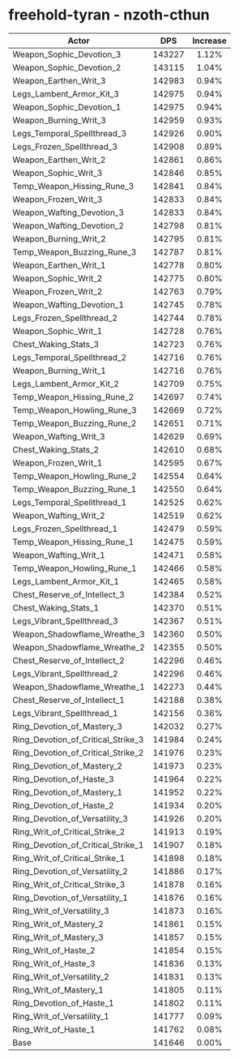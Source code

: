 # freehold-tyran - nzoth-cthun
| Actor | DPS | Increase |
|---|:---:|:---:|
|Weapon_Sophic_Devotion_3|143227|1.12%|
|Weapon_Sophic_Devotion_2|143115|1.04%|
|Weapon_Earthen_Writ_3|142983|0.94%|
|Legs_Lambent_Armor_Kit_3|142975|0.94%|
|Weapon_Sophic_Devotion_1|142975|0.94%|
|Weapon_Burning_Writ_3|142959|0.93%|
|Legs_Temporal_Spellthread_3|142926|0.90%|
|Legs_Frozen_Spellthread_3|142908|0.89%|
|Weapon_Earthen_Writ_2|142861|0.86%|
|Weapon_Sophic_Writ_3|142846|0.85%|
|Temp_Weapon_Hissing_Rune_3|142841|0.84%|
|Weapon_Frozen_Writ_3|142833|0.84%|
|Weapon_Wafting_Devotion_3|142833|0.84%|
|Weapon_Wafting_Devotion_2|142798|0.81%|
|Weapon_Burning_Writ_2|142795|0.81%|
|Temp_Weapon_Buzzing_Rune_3|142787|0.81%|
|Weapon_Earthen_Writ_1|142778|0.80%|
|Weapon_Sophic_Writ_2|142775|0.80%|
|Weapon_Frozen_Writ_2|142763|0.79%|
|Weapon_Wafting_Devotion_1|142745|0.78%|
|Legs_Frozen_Spellthread_2|142744|0.78%|
|Weapon_Sophic_Writ_1|142728|0.76%|
|Chest_Waking_Stats_3|142723|0.76%|
|Legs_Temporal_Spellthread_2|142716|0.76%|
|Weapon_Burning_Writ_1|142716|0.76%|
|Legs_Lambent_Armor_Kit_2|142709|0.75%|
|Temp_Weapon_Hissing_Rune_2|142697|0.74%|
|Temp_Weapon_Howling_Rune_3|142669|0.72%|
|Temp_Weapon_Buzzing_Rune_2|142651|0.71%|
|Weapon_Wafting_Writ_3|142629|0.69%|
|Chest_Waking_Stats_2|142610|0.68%|
|Weapon_Frozen_Writ_1|142595|0.67%|
|Temp_Weapon_Howling_Rune_2|142554|0.64%|
|Temp_Weapon_Buzzing_Rune_1|142550|0.64%|
|Legs_Temporal_Spellthread_1|142525|0.62%|
|Weapon_Wafting_Writ_2|142519|0.62%|
|Legs_Frozen_Spellthread_1|142479|0.59%|
|Temp_Weapon_Hissing_Rune_1|142475|0.59%|
|Weapon_Wafting_Writ_1|142471|0.58%|
|Temp_Weapon_Howling_Rune_1|142466|0.58%|
|Legs_Lambent_Armor_Kit_1|142465|0.58%|
|Chest_Reserve_of_Intellect_3|142384|0.52%|
|Chest_Waking_Stats_1|142370|0.51%|
|Legs_Vibrant_Spellthread_3|142367|0.51%|
|Weapon_Shadowflame_Wreathe_3|142360|0.50%|
|Weapon_Shadowflame_Wreathe_2|142355|0.50%|
|Chest_Reserve_of_Intellect_2|142296|0.46%|
|Legs_Vibrant_Spellthread_2|142296|0.46%|
|Weapon_Shadowflame_Wreathe_1|142273|0.44%|
|Chest_Reserve_of_Intellect_1|142188|0.38%|
|Legs_Vibrant_Spellthread_1|142156|0.36%|
|Ring_Devotion_of_Mastery_3|142032|0.27%|
|Ring_Devotion_of_Critical_Strike_3|141984|0.24%|
|Ring_Devotion_of_Critical_Strike_2|141976|0.23%|
|Ring_Devotion_of_Mastery_2|141973|0.23%|
|Ring_Devotion_of_Haste_3|141964|0.22%|
|Ring_Devotion_of_Mastery_1|141952|0.22%|
|Ring_Devotion_of_Haste_2|141934|0.20%|
|Ring_Devotion_of_Versatility_3|141926|0.20%|
|Ring_Writ_of_Critical_Strike_2|141913|0.19%|
|Ring_Devotion_of_Critical_Strike_1|141907|0.18%|
|Ring_Writ_of_Critical_Strike_1|141898|0.18%|
|Ring_Devotion_of_Versatility_2|141886|0.17%|
|Ring_Writ_of_Critical_Strike_3|141878|0.16%|
|Ring_Devotion_of_Versatility_1|141876|0.16%|
|Ring_Writ_of_Versatility_3|141873|0.16%|
|Ring_Writ_of_Mastery_2|141861|0.15%|
|Ring_Writ_of_Mastery_3|141857|0.15%|
|Ring_Writ_of_Haste_2|141854|0.15%|
|Ring_Writ_of_Haste_3|141836|0.13%|
|Ring_Writ_of_Versatility_2|141831|0.13%|
|Ring_Writ_of_Mastery_1|141805|0.11%|
|Ring_Devotion_of_Haste_1|141802|0.11%|
|Ring_Writ_of_Versatility_1|141777|0.09%|
|Ring_Writ_of_Haste_1|141762|0.08%|
|Base|141646|0.00%|
